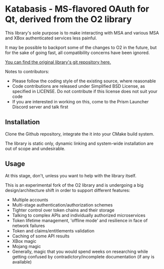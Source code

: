 # Katabasis - MS-flavored OAuth for Qt, derived from the O2 library

This library's sole purpose is to make interacting with MSA and various MSA and XBox authenticated services less painful.

It may be possible to backport some of the changes to O2 in the future, but for the sake of going fast, all compatibility concerns have been ignored.

[You can find the original library's git repository here.](https://github.com/pipacs/o2)

Notes to contributors:

* Please follow the coding style of the existing source, where reasonable
* Code contributions are released under Simplified BSD License, as specified in LICENSE. Do not contribute if this license does not suit your code
* If you are interested in working on this, come to the Prism Launcher Discord server and talk first

## Installation

Clone the Github repository, integrate the it into your CMake build system.

The library is static only, dynamic linking and system-wide installation are out of scope and undesirable.

## Usage

At this stage, don't, unless you want to help with the library itself.

This is an experimental fork of the O2 library and is undergoing a big design/architecture shift in order to support different features:

* Multiple accounts
* Multi-stage authentication/authorization schemes
* Tighter control over token chains and their storage
* Talking to complex APIs and individually authorized microservices
* Token lifetime management, 'offline mode' and resilience in face of network failures
* Token and claims/entitlements validation
* Caching of some API results
* XBox magic
* Mojang magic
* Generally, magic that you would spend weeks on researching while getting confused by contradictory/incomplete documentation (if any is available)
